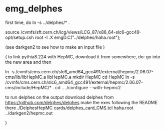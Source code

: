 # emg_delphes

first time, do 
ln -s ../delphes/* .

source /cvmfs/sft.cern.ch/lcg/views/LCG_87/x86_64-slc6-gcc49-opt/setup.csh
root -l
   .X emgD.C("../delphes/haha.root");



(see darkgen2 to see how to make an input file )




( to link pythia8.224 with HepMC, download it from somewhere, do:
go into the new area and then

ln -s /cvmfs/cms.cern.ch/slc6_amd64_gcc491/external/hepmc/2.06.07-cms/lib/libHepMC.a libHepMC.a
mkdir HepMC
cd HepMC
ln -s /cvmfs/cms.cern.ch/slc6_amd64_gcc491/external/hepmc/2.06.07-cms/include/HepMC/* .
cd ..
./configure --with-hepmc2


to run delphes on the output
download delphes from https://github.com/delphes/delphes
make the exes following the README there
./DelphesHepMC cards/delphes_card_CMS.tcl haha.root ../darkgen2/hepmc.out


 )